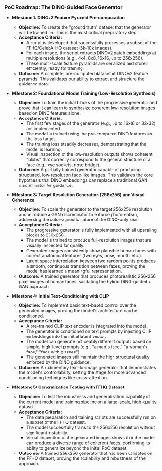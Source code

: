 ### PoC Roadmap: The DINO-Guided Face Generator

*   **Milestone 1: DINOv2 Feature Pyramid Pre-computation**
    *   **Objective:** To create the "ground truth" dataset that the generator will be trained on. This is the most critical preparatory step.
    *   **Acceptance Criteria:**
        *   A script is developed that successfully processes a subset of the FFHQ/CelebA-HQ dataset (5k-10k images).
        *   For each image, the script extracts DINOv2 patch embeddings at multiple resolutions (e.g., 4x4, 8x8, 16x16, up to 256x256).
        *   These multi-scale feature pyramids are serialized and stored efficiently, ready for training.
    *   **Outcome:** A complete, pre-computed dataset of DINOv2 feature pyramids. This validates our ability to extract and structure the guidance data.

*   **Milestone 2: Foundational Model Training (Low-Resolution Synthesis)**
    *   **Objective:** To train the initial blocks of the progressive generator and prove that it can learn to synthesize coherent low-resolution images based on DINO features alone.
    *   **Acceptance Criteria:**
        *   The first few stages of the generator (e.g., up to 16x16 or 32x32) are implemented.
        *   The model is trained using the pre-computed DINO features as the loss target.
        *   The training loss steadily decreases, demonstrating that the model is learning.
        *   Visual inspection of the low-resolution outputs shows coherent "blobs" that correctly correspond to the general structure of a face (e.g., eye sockets, nose bridge).
    *   **Outcome:** A partially trained generator capable of producing structured, low-resolution face-like images. This validates the core hypothesis that DINO embeddings can replace a traditional GAN discriminator for guidance.

*   **Milestone 3: Target Resolution Generation (256x256) and Visual Coherence**
    *   **Objective:** To scale the generator to the target 256x256 resolution and introduce a GAN discriminator to enforce photorealism, addressing the color-agnostic nature of the DINO-only loss.
    *   **Acceptance Criteria:**
        *   The progressive generator is fully implemented with all upscaling blocks to 256x256.
        *   The model is trained to produce full-resolution images that are visually inspected for quality.
        *   Generated images consistently show plausible human faces with correct anatomical features (two eyes, nose, mouth, etc.).
        *   Latent space interpolation between two random points produces a smooth, continuous transition between faces, proving the model has learned a meaningful representation.
    *   **Outcome:** A trained generator that produces photorealistic 256x256 pixel images of human faces, validating the hybrid DINO-guided + GAN approach.

*   **Milestone 4: Initial Text-Conditioning with CLIP**
    *   **Objective:** To implement basic text-based control over the generated images, proving the model's architecture can be conditioned.
    *   **Acceptance Criteria:**
        *   A pre-trained CLIP text encoder is integrated into the model.
        *   The generator is conditioned on text prompts by injecting CLIP embeddings into the initial latent vector.
        *   The model can generate noticeably different outputs based on simple, high-level prompts (e.g., "a man's face," "a woman's face," "face with glasses").
        *   The generated images still maintain the high structural quality enforced by the DINO guidance.
    *   **Outcome:** A rudimentary text-to-image generator that demonstrates the model's controllability, setting the stage for more advanced conditioning techniques like cross-attention.

*   **Milestone 5: Generalization Testing with FFHQ Dataset**
    *   **Objective:** To test the robustness and generalization capability of the current model and training pipeline on a large-scale, high-quality dataset.
    *   **Acceptance Criteria:**
        *   The data preparation and training scripts are successfully run on a subset of the FFHQ dataset.
        *   The model successfully trains to the 256x256 resolution without significant instability.
        *   Visual inspection of the generated images shows that the model can produce a diverse range of coherent faces, confirming its ability to generalize beyond the initial PoC dataset.
    *   **Outcome:** A trained 256x256 generator that has been validated on the FFHQ dataset, proving the scalability and robustness of the approach.
